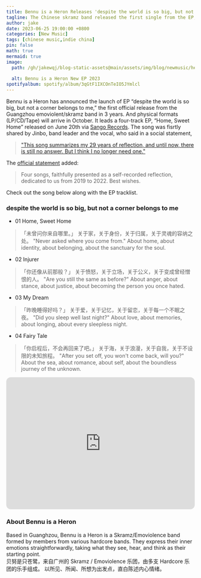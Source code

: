 ```yaml
---
title: Bennu is a Heron Releases 'despite the world is so big, but not a corner belongs to me' EP
tagline: The Chinese skramz band released the first single from the EP, "Home, Sweet Home", earlier 
author: jake
date: 2023-06-25 19:00:00 +0800
categories: [New Music]
tags: [chinese music,indie china]
pin: false
math: true
mermaid: true
image:
  path: /gh/jakewqj/blog-static-assets@main/assets/img/blog/newmusic/heron-is-a-heron-ep-2023.jpg
  
  alt: Bennu is a Heron New EP 2023
spotifyalbum: spotify/album/3qGtF1IXCOnTeIO5JYmlcl
---
```


Bennu is a Heron has announced the launch of EP “despite the world is so big, but not a corner belongs to me,” the first official release from the Guangzhou emoviolent/skramz band in 3 years. And physical formats (LP/CD/Tape)  will arrive in October. It leads a four-track EP, “Home, Sweet Home” released on June 20th via [Sango Records](https://sangorecords.thebase.in/). The song was fisrtly shared by Jinbo, band leader and the vocal, who said in a social statement, 
> ["This song summarizes my 29 years of reflection, and until now, there is still no answer. But I think I no longer need one."](/ "这首歌概括了我29年的总结，至今仍无答案，但我想已经不需要了。")  

The [official statement](https://sangorecords.bandcamp.com/album/despite-the-world-is-so-big-but-not-a-corner-belongs-to-me) added:  

> Four songs, faithfully presented as a self-recorded reflection, dedicated to us from 2019 to 2022. Best wishes.  

Check out the song below along with the EP tracklist.  


### despite the world is so big, but not a corner belongs to me
- 01 Home, Sweet Home 
> 「未曾问你来自哪里。」
关于家，关于身份，关于归属，关于灵魂的容纳之处。
"Never asked where you come from."
About home, about identity, about belonging, about the sanctuary for the soul.

- 02 Injurer 
> 「你还像从前那般？」
关于愤怒，关于立场，关于公义，关于变成曾经憎恨的人。
"Are you still the same as before?"
About anger, about stance, about justice, about becoming the person you once hated.

- 03 My Dream 
> 「昨晚睡得好吗？」
关于爱，关于记忆，关于留恋，关于每一个不眠之夜。
"Did you sleep well last night?"
About love, about memories, about longing, about every sleepless night.

- 04 Fairy Tale
> 「你启程后，不会再回来了吧。」
关于海，关于浪漫，关于自我，关于不设限的未知旅程。
"After you set off, you won't come back, will you?"
About the sea, about romance, about self, about the boundless journey of the unknown.

<iframe style="border-radius:12px" src="https://open.spotify.com/embed/album/3qGtF1IXCOnTeIO5JYmlcl?utm_source=generator" width="100%" height="352" frameBorder="0" allowfullscreen="" allow="autoplay; clipboard-write; encrypted-media; fullscreen; picture-in-picture" loading="lazy"></iframe>

### About Bennu is a Heron
Based in Guanghzou, Bennu is a Heron is a Skramz/Emoviolence band formed by members from various hardcore bands. They express their inner emotions straightforwardly, taking what they see, hear, and think as their starting point.
<br>
贝努是只苍鹭，来自广州的 Skramz / Emoviolence 乐团，由多支 Hardcore 乐团的乐手组成。 以所见、所闻、所想为出发点，直白陈述内心情绪。
